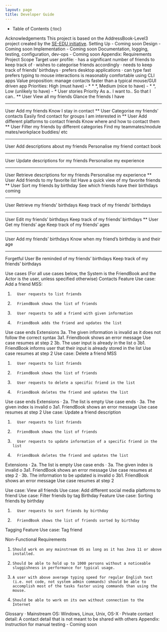 ```yaml
---
layout: page
title: Developer Guide
---
```

* Table of Contents
{:toc}


Acknowledgements
This project is based on the AddressBook-Level3 project created by the [SE-EDU initiative](https://se-education.org).
Setting Up - Coming soon
Design - Coming soon
Implementation - Coming soon
Documentation, logging, testing, configuration, dev-ops - Coming soon
Appendix: Requirements
Project Scope
Target user profile:
·       has a significant number of friends to keep track of
·       wishes to categorise friends accordingly
·       needs to keep track of friends’ birthdays
·   	prefers desktop applications
·       can type fast
prefers typing to mouse interactions
is reasonably comfortable using CLI apps
Value proposition: manage contacts faster than a typical mouse/GUI driven app
Priorities: High (must have) - * * *, Medium (nice to have) - * *, Low (unlikely to have) - *
User stories
Priority
As a..
I want to..
So that I can..
**
User
View all my friends
Glance the friends I have
***
User
Add my friends
Know I stay in contact
**
User
Categorise my friends’ contacts
Easily find contact for groups I am interested in
**
User
Add different platforms to contact friends
Know where and how to contact them
**
User
Filter my friends by different categories
Find my teammates/module mates/workplace buddies/ etc
***
User
Add descriptions about my friends
Personalise my friend contact book
***
User
Update descriptions for my friends
Personalise my experience
***
User
Retrieve descriptions for my friends
Personalise my experience
**
User
Add friends to my favorite list
Have a quick view of my favorite friends
**
User
Sort my friends by birthday
See which friends have their birthdays coming
***
User
Retrieve my friends’ birthdays
Keep track of my friends’ birthdays
***
User
Edit my friends’ birthdays
Keep track of my friends’ birthdays
**
User
Get my friends’ age
Keep track of my friends’ ages
***
User
Add my friends’ birthdays
Know when my friend’s birthday is and their age
***
Forgetful User
Be reminded of my friends’ birthdays
Keep track of my friends’ birthdays


Use cases
(For all use cases below, the System is the FriendBook and the Actor is the user, unless specified otherwise)
Contacts Feature
Use case: Add a friend
MSS:
1.       User requests to list friends
2.       FriendBook shows the list of friends
3.       User requests to add a friend with given information
4.       FriendBook adds the friend and updates the list
Use case ends
Extensions
3a. The given information is invalid as it does not follow the correct syntax
3a1. Friendbook shows an error message
Use case resumes at step 2
3b. The user input is already in the list
o   3b1. FriendBook informs user that their input is already stored in the list
Use case resumes at step 2
Use case: Delete a friend
MSS
1.       User requests to list friends
2.       FriendBook shows the list of friends
3.       User requests to delete a specific friend in the list
4.       FriendBook deletes the friend and updates the list
Use case ends
Extensions
·       2a. The list is empty
Use case ends
·       3a. The given index is invalid
o   3a1. FriendBook shows an error message
Use case resumes at step 2
Use case: Update a friend description
1.       User requests to list friends
2.       FriendBook shows the list of friends
3.       User requests to update information of a specific friend in the list
4.       FriendBook deletes the friend and updates the list
Extensions
·       2a. The list is empty
Use case ends
·       3a. The given index is invalid
o   3a1. FriendBook shows an error message
Use case resumes at step 2
·       3b. The information to be updated is invalid
o   3b1. FriendBook shows an error message
Use case resumes at step 2

Use case: View all friends
Use case: Add different social media platforms to friend
Use case: Filter friends by tag
Birthday Feature
Use case: Sorting friends by birthday
1.       User requests to sort friends by birthday
2.       FriendBook shows the list of friends sorted by birthday
Tagging Feature
Use case: Tag friend

Non-Functional Requirements
1.     Should work on any mainstream OS as long as it has Java 11 or above installed.
2.     Should be able to hold up to 1000 persons without a noticeable sluggishness in performance for typical usage.
3.     A user with above average typing speed for regular English text (i.e. not code, not system admin commands) should be able to accomplish most of the tasks faster using commands than using the mouse.
4.     Should be able to work on its own without connection to the Internet
Glossary
·       Mainstream OS: Windows, Linux, Unix, OS-X
·       Private contact detail: A contact detail that is not meant to be shared with others
Appendix: Instruction for manual testing - Coming soon
